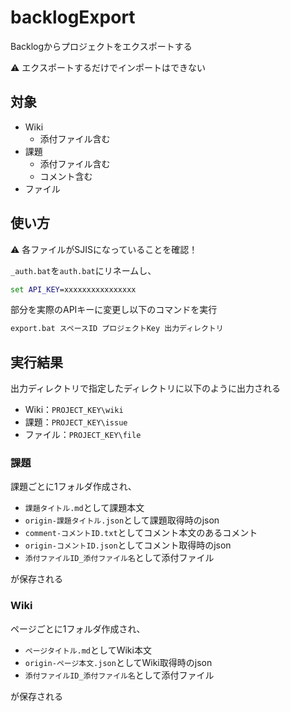 # backlogExport

Backlogからプロジェクトをエクスポートする

:warning: エクスポートするだけでインポートはできない

## 対象

- Wiki
    - 添付ファイル含む
- 課題
    - 添付ファイル含む
    - コメント含む
- ファイル

## 使い方

:warning: 各ファイルがSJISになっていることを確認！

`_auth.bat`を`auth.bat`にリネームし、

```bat
set API_KEY=xxxxxxxxxxxxxxxx
```

部分を実際のAPIキーに変更し以下のコマンドを実行

```bat
export.bat スペースID プロジェクトKey 出力ディレクトリ
```

## 実行結果

出力ディレクトリで指定したディレクトリに以下のように出力される

- Wiki：`PROJECT_KEY\wiki`
- 課題：`PROJECT_KEY\issue`
- ファイル：`PROJECT_KEY\file`

### 課題

課題ごとに1フォルダ作成され、

- `課題タイトル.md`として課題本文
- `origin-課題タイトル.json`として課題取得時のjson
- `comment-コメントID.txt`としてコメント本文のあるコメント
- `origin-コメントID.json`としてコメント取得時のjson
- `添付ファイルID_添付ファイル名`として添付ファイル

が保存される

### Wiki

ページごとに1フォルダ作成され、

- `ページタイトル.md`としてWiki本文
- `origin-ページ本文.json`としてWiki取得時のjson
- `添付ファイルID_添付ファイル名`として添付ファイル

が保存される
